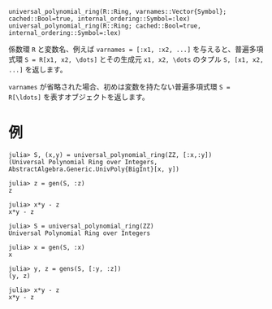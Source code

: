 ```
universal_polynomial_ring(R::Ring, varnames::Vector{Symbol}; cached::Bool=true, internal_ordering::Symbol=:lex)
universal_polynomial_ring(R::Ring; cached::Bool=true, internal_ordering::Symbol=:lex)
```

係数環 `R` と変数名、例えば `varnames = [:x1, :x2, ...]` を与えると、普遍多項式環 `S = R[x1, x2, \dots]` とその生成元 `x1, x2, \dots` のタプル `S, [x1, x2, ...]` を返します。

`varnames` が省略された場合、初めは変数を持たない普遍多項式環 `S = R[\ldots]` を表すオブジェクトを返します。

# 例

```jldoctest
julia> S, (x,y) = universal_polynomial_ring(ZZ, [:x,:y])
(Universal Polynomial Ring over Integers, AbstractAlgebra.Generic.UnivPoly{BigInt}[x, y])

julia> z = gen(S, :z)
z

julia> x*y - z
x*y - z

julia> S = universal_polynomial_ring(ZZ)
Universal Polynomial Ring over Integers

julia> x = gen(S, :x)
x

julia> y, z = gens(S, [:y, :z])
(y, z)

julia> x*y - z
x*y - z
```

